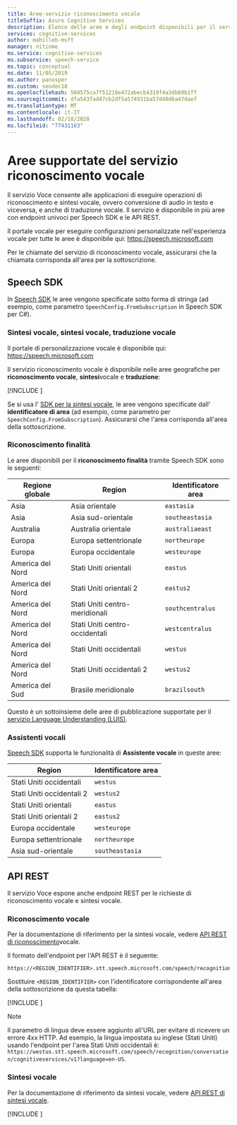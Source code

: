 ```yaml
---
title: Aree-servizio riconoscimento vocale
titleSuffix: Azure Cognitive Services
description: Elenco delle aree e degli endpoint disponibili per il servizio riconoscimento vocale, tra cui sintesi vocale, sintesi vocale e traduzione vocale.
services: cognitive-services
author: mahilleb-msft
manager: nitinme
ms.service: cognitive-services
ms.subservice: speech-service
ms.topic: conceptual
ms.date: 11/05/2019
ms.author: panosper
ms.custom: seodec18
ms.openlocfilehash: 560575ca7f51218e472abecb4319f4a3db69b1ff
ms.sourcegitcommit: dfa543fad47cb2df5a574931ba57d40d6a47daef
ms.translationtype: MT
ms.contentlocale: it-IT
ms.lasthandoff: 02/18/2020
ms.locfileid: "77431163"
---
```

# <a name="speech-service-supported-regions"></a>Aree supportate del servizio riconoscimento vocale

Il servizio Voce consente alle applicazioni di eseguire operazioni di riconoscimento e sintesi vocale, ovvero conversione di audio in testo e viceversa, e anche di traduzione vocale. Il servizio è disponibile in più aree con endpoint univoci per Speech SDK e le API REST.

Il portale vocale per eseguire configurazioni personalizzate nell'esperienza vocale per tutte le aree è disponibile qui: https://speech.microsoft.com

Per le chiamate del servizio di riconoscimento vocale, assicurarsi che la chiamata corrisponda all'area per la sottoscrizione.

## <a name="speech-sdk"></a>Speech SDK

In [Speech SDK](speech-sdk.md) le aree vengono specificate sotto forma di stringa (ad esempio, come parametro `SpeechConfig.FromSubscription` in Speech SDK per C#).

### <a name="speech-to-text-text-to-speech-and-translation"></a>Sintesi vocale, sintesi vocale, traduzione vocale

Il portale di personalizzazione vocale è disponibile qui: https://speech.microsoft.com

Il servizio riconoscimento vocale è disponibile nelle aree geografiche per **riconoscimento vocale**, **sintesi**vocale e **traduzione**:

[!INCLUDE [](../../../includes/cognitive-services-speech-service-region-identifier.md)]

Se si usa l' [SDK per la sintesi vocale](speech-sdk.md), le aree vengono specificate dall' **identificatore di area** (ad esempio, come parametro per `SpeechConfig.FromSubscription`). Assicurarsi che l'area corrisponda all'area della sottoscrizione.

### <a name="intent-recognition"></a>Riconoscimento finalità

Le aree disponibili per il **riconoscimento finalità** tramite Speech SDK sono le seguenti:

| Regione globale | Region           | Identificatore area |
| ------------- | ---------------- | -------------------- |
| Asia          | Asia orientale        | `eastasia`           |
| Asia          | Asia sud-orientale   | `southeastasia`      |
| Australia     | Australia orientale   | `australiaeast`      |
| Europa        | Europa settentrionale     | `northeurope`        |
| Europa        | Europa occidentale      | `westeurope`         |
| America del Nord | Stati Uniti orientali          | `eastus`             |
| America del Nord | Stati Uniti orientali 2        | `eastus2`            |
| America del Nord | Stati Uniti centro-meridionali | `southcentralus`     |
| America del Nord | Stati Uniti centro-occidentali  | `westcentralus`      |
| America del Nord | Stati Uniti occidentali          | `westus`             |
| America del Nord | Stati Uniti occidentali 2        | `westus2`            |
| America del Sud | Brasile meridionale     | `brazilsouth`        |

Questo è un sottoinsieme delle aree di pubblicazione supportate per il [servizio Language Understanding (LUIS)](/azure/cognitive-services/luis/luis-reference-regions).

### <a name="voice-assistants"></a>Assistenti vocali

[Speech SDK](speech-sdk.md) supporta le funzionalità di **Assistente vocale** in queste aree:

| Region         | Identificatore area |
| -------------- | -------------------- |
| Stati Uniti occidentali        | `westus`             |
| Stati Uniti occidentali 2      | `westus2`            |
| Stati Uniti orientali        | `eastus`             |
| Stati Uniti orientali 2      | `eastus2`            |
| Europa occidentale    | `westeurope`         |
| Europa settentrionale   | `northeurope`        |
| Asia sud-orientale | `southeastasia`      |

## <a name="rest-apis"></a>API REST

Il servizio Voce espone anche endpoint REST per le richieste di riconoscimento vocale e sintesi vocale.

### <a name="speech-to-text"></a>Riconoscimento vocale

Per la documentazione di riferimento per la sintesi vocale, vedere [API REST di riconoscimento](rest-speech-to-text.md)vocale.

Il formato dell'endpoint per l'API REST è il seguente:

```
https://<REGION_IDENTIFIER>.stt.speech.microsoft.com/speech/recognition/conversation/cognitiveservices/v1
```

Sostituire `<REGION_IDENTIFIER>` con l'identificatore corrispondente all'area della sottoscrizione da questa tabella:

[!INCLUDE [](../../../includes/cognitive-services-speech-service-region-identifier.md)]

> [!NOTE]
> Il parametro di lingua deve essere aggiunto all'URL per evitare di ricevere un errore 4xx HTTP. Ad esempio, la lingua impostata su inglese (Stati Uniti) usando l'endpoint per l'area Stati Uniti occidentali è: `https://westus.stt.speech.microsoft.com/speech/recognition/conversation/cognitiveservices/v1?language=en-US`.

### <a name="text-to-speech"></a>Sintesi vocale

Per la documentazione di riferimento da sintesi vocale, vedere [API REST di sintesi vocale](rest-text-to-speech.md).

[!INCLUDE [](../../../includes/cognitive-services-speech-service-endpoints-text-to-speech.md)]
